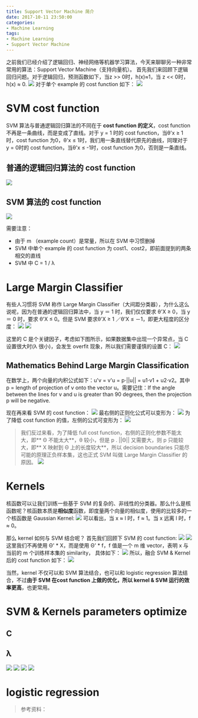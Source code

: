 ```yaml
---
title: Support Vector Machine 简介
date: 2017-10-11 23:50:00
categories:
- Machine Learning
tags:
- Machine Learning
- Support Vector Machine
---
```


之前我们已经介绍了逻辑回归、神经网络等机器学习算法，今天来聊聊另一种非常常用的算法：Support Vector Machine（支持向量机）。
首先我们来回顾下逻辑回归问题。对于逻辑回归，预测函数如下，当z >> 0时，h(x)≈1，当 z << 0时，h(x) ≈ 0.
![](/assets/images/ml/week7/hx.jpeg)
对于单个 example 的 cost function 如下：
![](/assets/images/ml/week7/1examplecostfunction.jpeg)

# SVM cost function
SVM 算法与普通逻辑回归算法的不同在于 **cost function 的定义**，cost function 不再是一条曲线，而是变成了直线。对于 y = 1 时的 cost function，当θ'x ≥ 1 时，cost function 为0，θ'x ≤ 1时，我们用一条直线替代原先的曲线，同理对于 y = 0时的 cost function，当θ'x ≤ -1时，cost function 为0，否则是一条直线。
 
## 普通的逻辑回归算法的 cost function
![](/assets/images/ml/week7/lrcostfunction.jpeg)
## SVM 算法的 cost function
![](/assets/images/ml/week7/svmcostfunction.jpeg)


需要注意：
* 由于 m （example count）是常量，所以在 SVM 中习惯删掉
* SVM 中单个 example 的 cost function 为 cost1、cost2，即前面提到的两条相交的直线
* SVM 中 C = 1 / λ

# Large Margin Classifier
有些人习惯将 SVM 称作 Large Margin Classifier（大间距分类器），为什么这么说呢，因为在普通的逻辑回归算法中，当 y ＝ 1 时，我们仅仅要求 θ'X ≥ 0，当 y ＝ 0 时，要求 θ'X ≤ 0。但是 SVM 要求θ'X ≥ 1 ／θ'X ≤ －1，即更大程度的区分度：
![](/assets/images/ml/week7/svmmargin.jpeg)
![](/assets/images/ml/week7/svmlc.jpeg)

这里的 C 是个关键因子，考虑如下图所示，如果数据集中出现一个异常点，当 C 设置很大时(λ 很小)，会发生 overfit 现象，所以我们需要谨慎的设置 C：
![](/assets/images/ml/week7/svmexp.jpeg)

## Mathematics Behind Large Margin Classification
在数学上，两个向量的内积公式如下：u'v = v'u = p⋅||u|| = u1⋅v1 + u2⋅v2。其中 p = length of projection of v onto the vector u。需要记住：If the angle between the lines for v and u is greater than 90 degrees, then the projection p will be negative.

现在再来看 SVM 的 cost function：
![](/assets/images/ml/week7/svmcf.jpeg)
最右侧的正则化公式可以变形为：
![](/assets/images/ml/week7/theta2.jpeg)
为了降低 cost function 的值，左侧的公式可变形为：
![](/assets/images/ml/week7/thetax.jpeg)

> 我们反过来看，为了降低 full cost function，右侧的正则化参数不能太大，即** Θ 不能太大**，θ 较小，但是 p . ||Θ|| 又需要大，则 p 只能较大，即** X 映射到 Θ 上的长度较大**，所以 decision boundaries 只能尽可能的原理正负样本集，这也正式 SVM 叫做 Large Margin Classifier 的原因。
![](/assets/images/ml/week7/margin.jpeg)

# Kernels
核函数可以让我们训练一些基于 SVM 的复杂的、非线性的分类器。那么什么是核函数呢？核函数本质是**相似度**函数，即度量两个向量的相似度，使用的比较多的一个核函数是 Gaussian Kernel:
![](/assets/images/ml/week7/GaussianKernel.jpeg)
可以看出，当  x ≈ l 时，f ≈ 1。当 x 远离 l 时，f ≈ 0。

那么 kernel 如何与 SVM 结合呢？
首先我们回顾下 SVM 的 cost function:
![](/assets/images/ml/week7/svmcf.jpeg)
![](/assets/images/ml/week7/thetax2.jpeg)
这里我们不再使用 Θ' * X，而是使用 Θ' * f，f 值是一个 m 维 vector，表明 x 与当前的 m 个训练样本集的 similarity， 具体如下：
![](/assets/images/ml/week7/fsimilarx.jpeg)
所以，融合 SVM & Kernel 后的 cost function 如下：
![](/assets/images/ml/week7/cfsvmkernel.jpeg)

当然，kernel 不仅可以和 SVM 算法结合，也可以和 logistic regression 算法结合，不过**由于 SVM 在cost function 上做的优化，所以 kernel & SVM 运行的效率更高**，也更常用。

# SVM & Kernels parameters optimize
## C

## λ 

![](/assets/images/ml/week7/)
![](/assets/images/ml/week7/)
![](/assets/images/ml/week7/)
![](/assets/images/ml/week7/)

# logistic regression
>参考资料：[](https://www.coursera.org/learn/machine-learning/resources/Es9Qo)
[](http://web.mit.edu/6.034/wwwbob/svm-notes-long-08.pdf)
